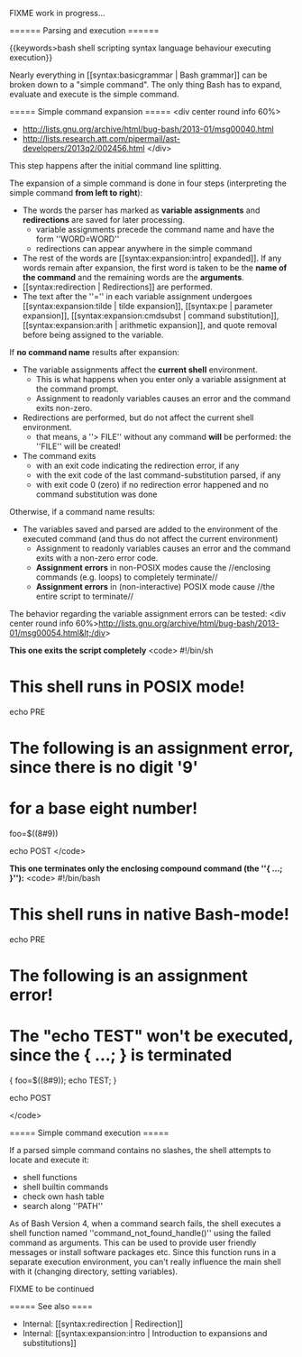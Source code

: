 FIXME work in progress...

====== Parsing and execution ======

{{keywords&gt;bash shell scripting syntax language behaviour executing execution}}

Nearly everything in [[syntax:basicgrammar | Bash grammar]] can be broken down to a &quot;simple command&quot;. The only thing Bash has to expand, evaluate and execute is the simple command.


===== Simple command expansion =====
&lt;div center round info 60%&gt;
  * http://lists.gnu.org/archive/html/bug-bash/2013-01/msg00040.html
  * http://lists.research.att.com/pipermail/ast-developers/2013q2/002456.html
&lt;/div&gt;

This step happens after the initial command line splitting.

The expansion of a simple command is done in four steps (interpreting the simple command **from left to right**):
  - The words the parser has marked as **variable assignments** and **redirections** are saved for later processing.
    * variable assignments precede the command name and have the form ''WORD=WORD''
    * redirections can appear anywhere in the simple command
  - The rest of the words are [[syntax:expansion:intro| expanded]]. If any words remain after expansion, the first word is taken to be the **name of the command** and the remaining words are the **arguments**.
  - [[syntax:redirection | Redirections]] are performed.
  - The text after the ''='' in each variable assignment undergoes [[syntax:expansion:tilde | tilde expansion]], [[syntax:pe | parameter expansion]], [[syntax:expansion:cmdsubst | command substitution]], [[syntax:expansion:arith | arithmetic expansion]], and quote removal before being assigned to the variable.

If **no command name** results after expansion:
  * The variable assignments affect the **current shell** environment.
    * This is what happens when you enter only a variable assignment at the command prompt.
    * Assignment to readonly variables causes an error and the command exits non-zero.
  * Redirections are performed, but do not affect the current shell environment.
    * that means, a ''&gt; FILE'' without any command **will** be performed: the ''FILE'' will be created!
  * The command exits
    * with an exit code indicating the redirection error, if any
    * with the exit code of the last command-substitution parsed, if any
    * with exit code 0 (zero) if no redirection error happened and no command substitution was done

Otherwise, if a command name results:
  * The variables saved and parsed are added to the environment of the executed command (and thus do not affect the current environment)
    * Assignment to readonly variables causes an error and the command exits with a non-zero error code.
    * **Assignment errors** in non-POSIX modes cause the //enclosing commands (e.g. loops) to completely terminate//
    * **Assignment errors** in (non-interactive) POSIX mode cause //the entire script to terminate//

The behavior regarding the variable assignment errors can be tested:
&lt;div center round info 60%&gt;http://lists.gnu.org/archive/html/bug-bash/2013-01/msg00054.html&lt;/div&gt;

**__This one exits the script completely__**
&lt;code&gt;
#!/bin/sh
# This shell runs in POSIX mode!

echo PRE

# The following is an assignment error, since there is no digit '9'
# for a base eight number!
foo=$((8#9))

echo POST
&lt;/code&gt;


**__This one terminates only the enclosing compound command (the ''{ ...; }''):__**
&lt;code&gt;
#!/bin/bash
# This shell runs in native Bash-mode!

echo PRE

# The following is an assignment error!
# The &quot;echo TEST&quot; won't be executed, since the { ...; } is terminated
{ foo=$((8#9)); echo TEST; }

echo POST

&lt;/code&gt;

===== Simple command execution =====

If a parsed simple command contains no slashes, the shell attempts to locate and execute it:
  * shell functions
  * shell builtin commands
  * check own hash table
  * search along ''PATH''

As of Bash Version 4, when a command search fails, the shell executes a shell function named ''command_not_found_handle()'' using the failed command as arguments. This can be used to provide user friendly messages or install software packages etc. Since this function runs in a separate execution environment, you can't really influence the main shell with it (changing directory, setting variables).

FIXME to be continued


===== See also ====
  * Internal: [[syntax:redirection | Redirection]]
  * Internal: [[syntax:expansion:intro | Introduction to expansions and substitutions]]

